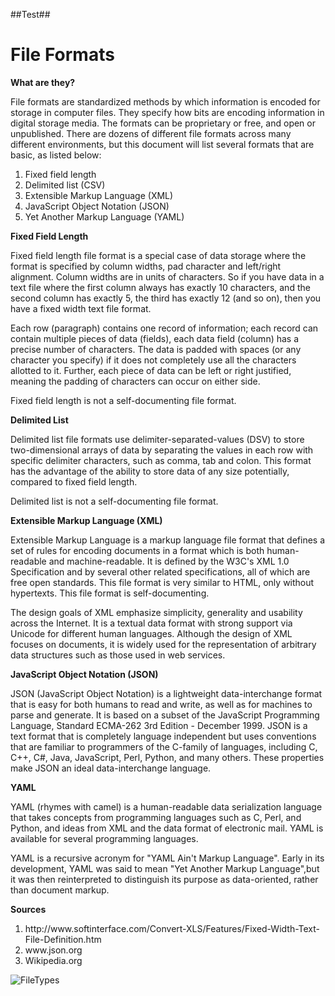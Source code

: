 ##Test##

<html>
<body>

<h1>File Formats</h1>

<b>What are they?</b>
<p>File formats are standardized methods by which information is encoded for storage in computer files. They specify how bits are encoding information in digital storage media. The formats can be proprietary or free, and open or unpublished. There are dozens of different file formats across many different environments, but this document will list several formats that are basic, as listed below:</p>
<ol>
<li>Fixed field length</li>
<li>Delimited list (CSV)</li>
<li>Extensible Markup Language (XML)</li>
<li>JavaScript Object Notation (JSON)</li>
<li>Yet Another Markup Language (YAML)</li>
</ol>
<b>Fixed Field Length</b>
<p>Fixed field length file format is a special case of data storage where the format is specified by column widths, pad character and left/right alignment.  Column widths are in units of characters. So if you have data in a text file where the first column always has exactly 10 characters, and the second column has exactly 5, the third has exactly 12 (and so on), then you have a fixed width text file format.</p>
<p>Each row (paragraph) contains one record of information; each record can contain multiple pieces of data (fields), each data field (column) has a precise number of characters. The data is padded with spaces (or any character you specify) if it does not completely use all the characters allotted to it. Further, each piece of data can be left or right justified, meaning the padding of characters can occur on either side.</p>
<p>Fixed field length is not a self-documenting file format.</p>

<b>Delimited List</b>
<p>Delimited list file formats use delimiter-separated-values (DSV) to store two-dimensional arrays of data by separating the values in each row with specific delimiter characters, such as comma, tab and colon. This format has the advantage of the ability to store data of any size potentially, compared to fixed field length.</p>
<p>Delimited list is not a self-documenting file format.</p>

<b>Extensible Markup Language (XML)</b>
<p>Extensible Markup Language is a markup language file format that defines a set of rules for encoding documents in a format which is both human-readable and machine-readable. It is defined by the W3C's XML 1.0 Specification and by several other related specifications, all of which are free open standards. This file format is very similar to HTML, only without hypertexts. This file format is self-documenting.</p>
 <p>The design goals of XML emphasize simplicity, generality and usability across the Internet. It is a textual data format with strong support via Unicode for different human languages. Although the design of XML focuses on documents, it is widely used for the representation of arbitrary data structures such as those used in web services.</p>

<b>JavaScript Object Notation (JSON)</b>
<p>JSON (JavaScript Object Notation) is a lightweight data-interchange format that is easy for both humans to read and write, as well as for machines to parse and generate. It is based on a subset of the JavaScript Programming Language, Standard ECMA-262 3rd Edition - December 1999. JSON is a text format that is completely language independent but uses conventions that are familiar to programmers of the C-family of languages, including C, C++, C#, Java, JavaScript, Perl, Python, and many others. These properties make JSON an ideal data-interchange language.</p>

<b>YAML</b>
<p>YAML (rhymes with camel) is a human-readable data serialization language that takes concepts from programming languages such as C, Perl, and Python, and ideas from XML and the data format of electronic mail. YAML is available for several programming languages.</p>
<p>YAML is a recursive acronym for "YAML Ain't Markup Language". Early in its development, YAML was said to mean "Yet Another Markup Language",but it was then reinterpreted to distinguish its purpose as data-oriented, rather than document markup.</p>

<b>Sources</b>
<ol>
<li>http://www.softinterface.com/Convert-XLS/Features/Fixed-Width-Text-File-Definition.htm</li>
 <li>www.json.org</li>
 <li>Wikipedia.org</li>
</ol>
</body>
</html>

![FileTypes](http://jhigh.co.uk/Images/DataFileTypes/FileTypes.png)
